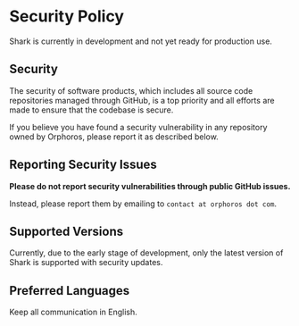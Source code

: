 # Security Policy

Shark is currently in development and not yet ready for production use.

## Security

The security of software products, which includes all source code repositories managed through GitHub, is a top priority and all efforts are made to ensure that the codebase is secure.

If you believe you have found a security vulnerability in any repository owned by Orphoros, please report it as described below.

## Reporting Security Issues

**Please do not report security vulnerabilities through public GitHub issues.**

Instead, please report them by emailing to `contact at orphoros dot com`.

## Supported Versions

Currently, due to the early stage of development, only the latest version of Shark is supported with security updates.

## Preferred Languages

Keep all communication in English.